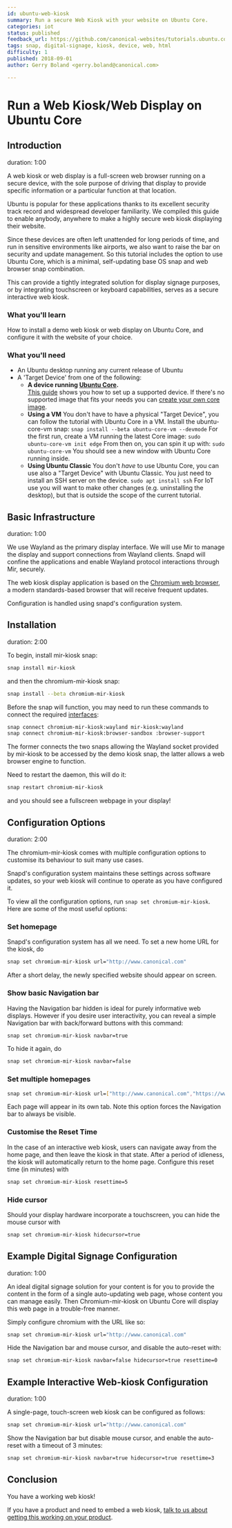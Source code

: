 ```yaml
---
id: ubuntu-web-kiosk
summary: Run a secure Web Kiosk with your website on Ubuntu Core.
categories: iot
status: published
feedback_url: https://github.com/canonical-websites/tutorials.ubuntu.com/issues
tags: snap, digital-signage, kiosk, device, web, html
difficulty: 1
published: 2018-09-01
author: Gerry Boland <gerry.boland@canonical.com>

---
```


# Run a Web Kiosk/Web Display on Ubuntu Core


## Introduction

duration: 1:00

A web kiosk or web display is a full-screen web browser running on a secure device, with the sole purpose of driving that display to provide specific information or a particular function at that location.

Ubuntu is popular for these applications thanks to its excellent security track record and widespread developer familiarity. We compiled this guide to enable anybody, anywhere to make a highly secure web kiosk displaying their website.

Since these devices are often left unattended for long periods of time, and run in sensitive environments like airports, we also want to raise the bar on security and update management. So this tutorial includes the option to use Ubuntu Core, which is a minimal, self-updating base OS snap and web browser snap combination.

This can provide a tightly integrated solution for display signage purposes, or by integrating touchscreen or keyboard capabilities, serves as a secure interactive web kiosk.


### What you'll learn

How to install a demo web kiosk or web display on Ubuntu Core, and configure it with the website of your choice.


### What you'll need



*   An Ubuntu desktop running any current release of Ubuntu
*   A 'Target Device' from one of the following:
    *   **A device running [Ubuntu Core](https://www.ubuntu.com/core).**<br />
[This guide](https://developer.ubuntu.com/core/get-started/installation-medias) shows you how to set up a supported device. If there's no supported image that fits your needs you can [create your own core image](https://tutorials.ubuntu.com/tutorial/create-your-own-core-image).
    *   **Using a VM**
You don't have to have a physical "Target Device", you can follow the tutorial with Ubuntu Core in a VM. Install the ubuntu-core-vm snap:
`snap install --beta ubuntu-core-vm --devmode`
For the first run, create a VM running the latest Core image:
`sudo ubuntu-core-vm init edge`
From then on, you can spin it up with:
`sudo ubuntu-core-vm`
You should see a new window with Ubuntu Core running inside.
    *   **Using Ubuntu Classic**
You don't _have_ to use Ubuntu Core, you can use also a "Target Device" with Ubuntu Classic. You just need to install an SSH server on the device.
`sudo apt install ssh`
For IoT use you will want to make other changes (e.g. uninstalling the desktop), but that is outside the scope of the current tutorial.


## Basic Infrastructure

duration: 1:00

We use Wayland as the primary display interface. We will use Mir to manage the display and support connections from Wayland clients. Snapd will confine the applications and enable Wayland protocol interactions through Mir, securely.

The web kiosk display application is based on the [Chromium web browser](https://www.chromium.org/), a modern standards-based browser that will receive frequent updates.

Configuration is handled using snapd's configuration system.


## Installation

duration: 2:00

To begin, install mir-kiosk snap:


```bash
snap install mir-kiosk
```


and then the chromium-mir-kiosk snap:


```bash
snap install --beta chromium-mir-kiosk
```


Before the snap will function, you may need to run these commands to connect the required [interfaces](https://docs.snapcraft.io/reference/interfaces):


```bash
snap connect chromium-mir-kiosk:wayland mir-kiosk:wayland
snap connect chromium-mir-kiosk:browser-sandbox :browser-support
```


The former connects the two snaps allowing the Wayland socket provided by mir-kiosk to be accessed by the demo kiosk snap, the latter allows a web browser engine to function.

Need to restart the daemon, this will do it:


```bash
snap restart chromium-mir-kiosk
```


and you should see a fullscreen webpage in your display! 


## Configuration Options

duration: 2:00

The chromium-mir-kiosk comes with multiple configuration options to customise its behaviour to suit many use cases.

 

Snapd's configuration system maintains these settings across software updates, so your web kiosk will continue to operate as you have configured it.

To view all the configuration options, run `snap set chromium-mir-kiosk`. Here are some of the most useful options:


### Set homepage

Snapd's configuration system has all we need. To set a new home URL for the kiosk, do


```bash
snap set chromium-mir-kiosk url="http://www.canonical.com"
```


After a short delay, the newly specified website should appear on screen.


### Show basic Navigation bar

Having the Navigation bar hidden is ideal for purely informative web displays. However if you desire user interactivity, you can reveal a simple Navigation bar with back/forward buttons with this command:


```bash
snap set chromium-mir-kiosk navbar=true
```


To hide it again, do


```bash
snap set chromium-mir-kiosk navbar=false
```



### Set multiple homepages


```bash
snap set chromium-mir-kiosk url=["http://www.canonical.com","https://www.ubuntu.com"]
```


Each page will appear in its own tab. Note this option forces the Navigation bar to always be visible.


### Customise the Reset Time

In the case of an interactive web kiosk, users can navigate away from the home page, and then leave the kiosk in that state. After a period of idleness, the kiosk will automatically return to the home page. Configure this reset time (in minutes) with


```bash
snap set chromium-mir-kiosk resettime=5
```



### Hide cursor

Should your display hardware incorporate a touchscreen, you can hide the mouse cursor with


```bash
snap set chromium-mir-kiosk hidecursor=true
```



## Example Digital Signage Configuration

duration: 1:00

An ideal digital signage solution for your content is for you to provide the content in the form of a single auto-updating web page, whose content you can manage easily. Then Chromium-mir-kiosk on Ubuntu Core will display this web page in a trouble-free manner.

Simply configure chromium with the URL like so:


```bash
snap set chromium-mir-kiosk url="http://www.canonical.com"
```


Hide the Navigation bar and mouse cursor, and disable the auto-reset with:


```bash
snap set chromium-mir-kiosk navbar=false hidecursor=true resettime=0
```



## Example Interactive Web-kiosk Configuration

duration: 1:00

A single-page, touch-screen web kiosk can be configured as follows:


```bash
snap set chromium-mir-kiosk url="http://www.canonical.com"
```


Show the Navigation bar but disable mouse cursor, and enable the auto-reset with a timeout of 3 minutes:


```bash
snap set chromium-mir-kiosk navbar=true hidecursor=true resettime=3
```



## Conclusion

You have a working web kiosk!

If you have a product and need to embed a web kiosk, [talk to us about getting this working on your product](https://www.ubuntu.com/internet-of-things/contact-us).
